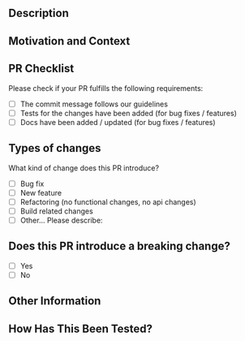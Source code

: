 <!--- Provide a general summary of your changes in the Title above -->

## Description

<!--- Describe your changes in detail -->

## Motivation and Context

<!--- Why is this change required? What problem does it solve? -->
<!--- If it fixes an open issue, please link to the issue here. -->

## PR Checklist

Please check if your PR fulfills the following requirements:

- [ ] The commit message follows our guidelines
- [ ] Tests for the changes have been added (for bug fixes / features)
- [ ] Docs have been added / updated (for bug fixes / features)

## Types of changes

What kind of change does this PR introduce?

<!--- What types of changes does your code introduce? Put an `x` in all the boxes that apply: -->

- [ ] Bug fix
- [ ] New feature
- [ ] Refactoring (no functional changes, no api changes)
- [ ] Build related changes
- [ ] Other... Please describe:

## Does this PR introduce a breaking change?

- [ ] Yes
- [ ] No

<!-- If this PR contains a breaking change, please describe the impact and migration path for existing applications below. -->

## Other Information

## How Has This Been Tested?

<!--- Please describe in detail how you tested your changes. -->
<!--- Include details of your testing environment, and the tests you ran to -->
<!--- see how your change affects other areas of the code, etc. -->
